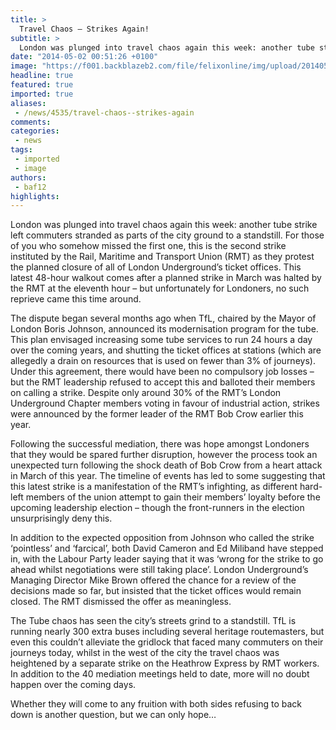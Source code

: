 ```yaml
---
title: >
  Travel Chaos – Strikes Again!
subtitle: >
  London was plunged into travel chaos again this week: another tube strike left commuters stranded as parts of the city ground to a standstill.
date: "2014-05-02 00:51:26 +0100"
image: "https://f001.backblazeb2.com/file/felixonline/img/upload/201405020152-jal08-tube-strike-2014-urban-times-1280x720.jpg"
headline: true
featured: true
imported: true
aliases:
 - /news/4535/travel-chaos--strikes-again
comments:
categories:
 - news
tags:
 - imported
 - image
authors:
 - baf12
highlights:
---
```


London was plunged into travel chaos again this week: another tube strike left commuters stranded as parts of the city ground to a standstill. For those of you who somehow missed the first one, this is the second strike instituted by the Rail, Maritime and Transport Union (RMT) as they protest the planned closure of all of London Underground’s ticket offices. This latest 48-hour walkout comes after a planned strike in March was halted by the RMT at the eleventh hour – but unfortunately for Londoners, no such reprieve came this time around.

The dispute began several months ago when TfL, chaired by the Mayor of London Boris Johnson, announced its modernisation program for the tube. This plan envisaged increasing some tube services to run 24 hours a day over the coming years, and shutting the ticket offices at stations (which are allegedly a drain on resources that is used on fewer than 3% of journeys). Under this agreement, there would have been no compulsory job losses – but the RMT leadership refused to accept this and balloted their members on calling a strike. Despite only around 30% of the RMT’s London Underground Chapter members voting in favour of industrial action, strikes were announced by the former leader of the RMT Bob Crow earlier this year.

Following the successful mediation, there was hope amongst Londoners that they would be spared further disruption, however the process took an unexpected turn following the shock death of Bob Crow from a heart attack in March of this year. The timeline of events has led to some suggesting that this latest strike is a manifestation of the RMT’s infighting, as different hard-left members of the union attempt to gain their members’ loyalty before the upcoming leadership election – though the front-runners in the election unsurprisingly deny this.

In addition to the expected opposition from Johnson who called the strike ‘pointless’ and ‘farcical’, both David Cameron and Ed Miliband have stepped in, with the Labour Party leader saying that it was ‘wrong for the strike to go ahead whilst negotiations were still taking place’. London Underground’s Managing Director Mike Brown offered the chance for a review of the decisions made so far, but insisted that the ticket offices would remain closed. The RMT dismissed the offer as meaningless.

The Tube chaos has seen the city’s streets grind to a standstill. TfL is running nearly 300 extra buses including several heritage routemasters, but even this couldn’t alleviate the gridlock that faced many commuters on their journeys today, whilst in the west of the city the travel chaos was heightened by a separate strike on the Heathrow Express by RMT workers. In addition to the 40 mediation meetings held to date, more will no doubt happen over the coming days.

Whether they will come to any fruition with both sides refusing to back down is another question, but we can only hope…
